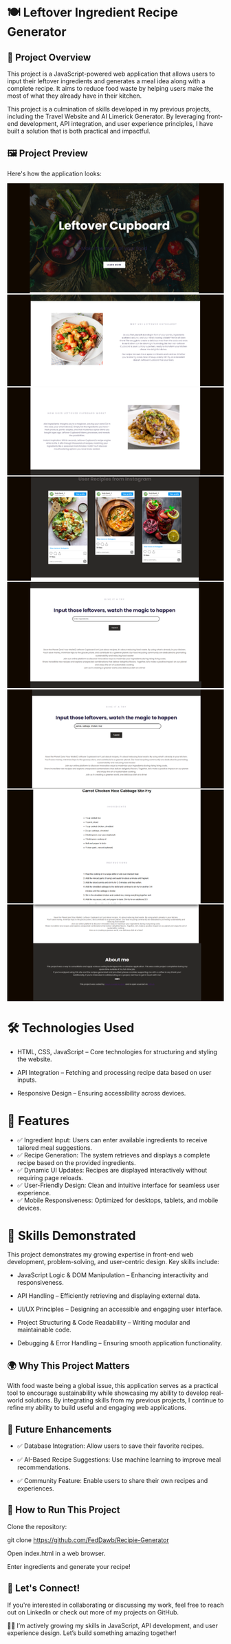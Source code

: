 # 🍽️ Leftover Ingredient Recipe Generator

## 🚀 Project Overview

This project is a JavaScript-powered web application that allows users to input their leftover ingredients and generates a meal idea along with a complete recipe. It aims to reduce food waste by helping users make the most of what they already have in their kitchen.

This project is a culmination of skills developed in my previous projects, including the Travel Website and AI Limerick Generator. By leveraging front-end development, API integration, and user experience principles, I have built a solution that is both practical and impactful.
## 🖼️ Project Preview
Here's how the application looks:

![Recipe Generator UI](LO1.png)
![Recipe Generator UI](LO2.png)
![Recipe Generator UI](LO3.png)
![Recipe Generator UI](LO4.png)
![Recipe Generator UI](LO5.png)
![Recipe Generator UI](LO6.png)
![Recipe Generator UI](LO7.png)
![Recipe Generator UI](LO8.png)


# 🛠️ Technologies Used

- HTML, CSS, JavaScript – Core technologies for structuring and styling the website.

- API Integration – Fetching and processing recipe data based on user inputs.

- Responsive Design – Ensuring accessibility across devices.


# 📌 Features

- ✅ Ingredient Input: Users can enter available ingredients to receive tailored meal suggestions.
- ✅ Recipe Generation: The system retrieves and displays a complete recipe based on the provided ingredients.
- ✅ Dynamic UI Updates: Recipes are displayed interactively without requiring page reloads.
- ✅ User-Friendly Design: Clean and intuitive interface for seamless user experience.
- ✅ Mobile Responsiveness: Optimized for desktops, tablets, and mobile devices.

# 🎯 Skills Demonstrated

This project demonstrates my growing expertise in front-end web development, problem-solving, and user-centric design. Key skills include:

- JavaScript Logic & DOM Manipulation – Enhancing interactivity and responsiveness.

- API Handling – Efficiently retrieving and displaying external data.

- UI/UX Principles – Designing an accessible and engaging user interface.

- Project Structuring & Code Readability – Writing modular and maintainable code.

- Debugging & Error Handling – Ensuring smooth application functionality.

## 🌍 Why This Project Matters

With food waste being a global issue, this application serves as a practical tool to encourage sustainability while showcasing my ability to develop real-world solutions. By integrating skills from my previous projects, I continue to refine my ability to build useful and engaging web applications.

## 🔧 Future Enhancements

- ✅ Database Integration: Allow users to save their favorite recipes.

- ✅ AI-Based Recipe Suggestions: Use machine learning to improve meal recommendations.

- ✅ Community Feature: Enable users to share their own recipes and experiences.

## 📂 How to Run This Project

Clone the repository:

git clone https://github.com/FedDawb/Recipie-Generator

Open index.html in a web browser.

Enter ingredients and generate your recipe!

## 📢 Let's Connect!

If you're interested in collaborating or discussing my work, feel free to reach out on LinkedIn or check out more of my projects on GitHub.

👨‍💻 I’m actively growing my skills in JavaScript, API development, and user experience design. Let’s build something amazing together!
